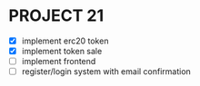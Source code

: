 # PROJECT 21

- [x] implement erc20 token
- [x] implement token sale
- [ ] implement frontend
- [ ] register/login system with email confirmation